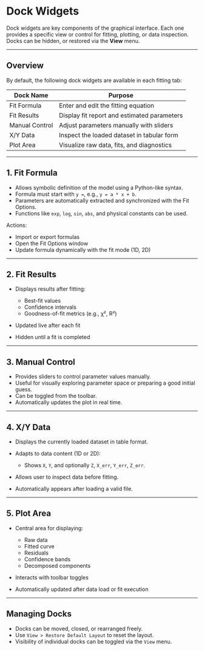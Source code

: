 # Dock Widgets

Dock widgets are key components of the graphical interface. Each one provides a specific view or control for fitting, plotting, or data inspection. Docks can be  hidden, or restored via the **View** menu.

---

## Overview

By default, the following dock widgets are available in each fitting tab:

| Dock Name      | Purpose                                     |
| -------------- | ------------------------------------------- |
| Fit Formula    | Enter and edit the fitting equation         |
| Fit Results    | Display fit report and estimated parameters |
| Manual Control | Adjust parameters manually with sliders     |
| X/Y Data       | Inspect the loaded dataset in tabular form  |
| Plot Area      | Visualize raw data, fits, and diagnostics   |

---

## 1. Fit Formula

* Allows symbolic definition of the model using a Python-like syntax.
* Formula must start with `y =`, e.g., `y = a * x + b`.
* Parameters are automatically extracted and synchronized with the Fit Options.
* Functions like `exp`, `log`, `sin`, `abs`, and physical constants can be used.

Actions:

* Import or export formulas
* Open the Fit Options window
* Update formula dynamically with the fit mode (1D, 2D)

---

## 2. Fit Results

* Displays results after fitting:

  * Best-fit values
  * Confidence intervals
  * Goodness-of-fit metrics (e.g., χ², R²)
* Updated live after each fit
* Hidden until a fit is completed

---

## 3. Manual Control

* Provides sliders to control parameter values manually.
* Useful for visually exploring parameter space or preparing a good initial guess.
* Can be toggled from the toolbar.
* Automatically updates the plot in real time.

---

## 4. X/Y Data

* Displays the currently loaded dataset in table format.
* Adapts to data content (1D or 2D):

  * Shows `X`, `Y`, and optionally `Z`, `X_err`, `Y_err`, `Z_err`.
* Allows user to inspect data before fitting.
* Automatically appears after loading a valid file.

---

## 5. Plot Area

* Central area for displaying:

  * Raw data
  * Fitted curve
  * Residuals
  * Confidence bands
  * Decomposed components
* Interacts with toolbar toggles
* Automatically updated after data load or fit execution

---

## Managing Docks

* Docks can be moved, closed, or rearranged freely.
* Use `View > Restore Default Layout` to reset the layout.
* Visibility of individual docks can be toggled via the `View` menu.
